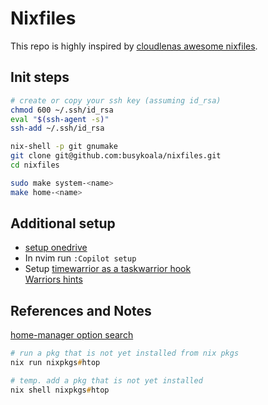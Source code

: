 # Nixfiles

This repo is highly inspired by [cloudlenas awesome nixfiles](https://github.com/cloudlena/nixfiles/).

## Init steps

```zsh
# create or copy your ssh key (assuming id_rsa)
chmod 600 ~/.ssh/id_rsa
eval "$(ssh-agent -s)"
ssh-add ~/.ssh/id_rsa

nix-shell -p git gnumake
git clone git@github.com:busykoala/nixfiles.git
cd nixfiles

sudo make system-<name>
make home-<name>
```

## Additional setup

- [setup onedrive](https://nixos.wiki/wiki/OneDrive)
- In nvim run `:Copilot setup`
- Setup [timewarrior as a taskwarrior hook](https://timewarrior.net/docs/taskwarrior/)  
  [Warriors hints](https://gist.github.com/busykoala/f8f78ac6e3fd9e6cf56746fe60755a53)

## References and Notes

[home-manager option search](https://mipmip.github.io/home-manager-option-search/)

```zsh
# run a pkg that is not yet installed from nix pkgs
nix run nixpkgs#htop

# temp. add a pkg that is not yet installed
nix shell nixpkgs#htop
```
